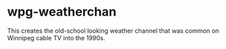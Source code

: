 # wpg-weatherchan
This creates the old-school looking weather channel that was common on Winnipeg cable TV into the 1990s.

